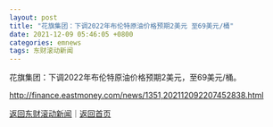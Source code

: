 ```yaml
---
layout: post
title: "花旗集团：下调2022年布伦特原油价格预期2美元 至69美元/桶"
date: 2021-12-09 05:46:05 +0800
categories: emnews
tags: 东财滚动新闻
---
```


花旗集团：下调2022年布伦特原油价格预期2美元，至69美元/桶。

<http://finance.eastmoney.com/news/1351,202112092207452838.html>

[返回东财滚动新闻](//finews.withounder.com/emnews/)｜[返回首页](//finews.withounder.com/)
